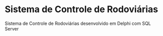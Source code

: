 # Sistema de Controle de Rodoviárias
Sistema de Controle de Rodoviárias desenvolvido em Delphi com SQL Server
